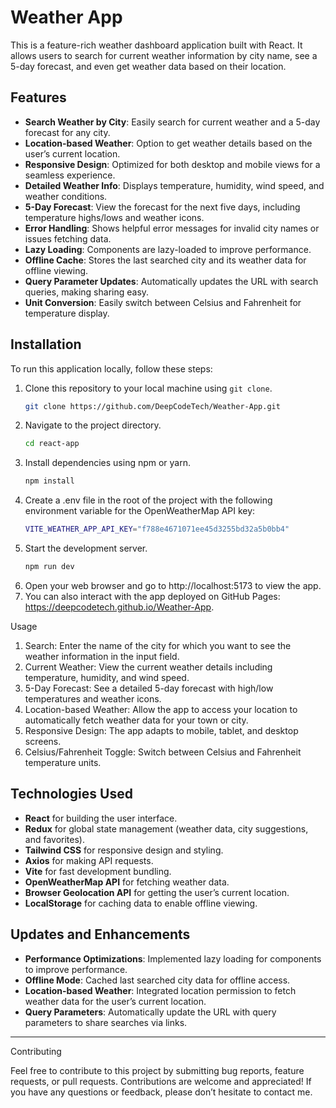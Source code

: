 # Weather App

This is a feature-rich weather dashboard application built with React. It allows users to search for current weather information by city name, see a 5-day forecast, and even get weather data based on their location.

## Features
- **Search Weather by City**: Easily search for current weather and a 5-day forecast for any city.
- **Location-based Weather**: Option to get weather details based on the user’s current location.
- **Responsive Design**: Optimized for both desktop and mobile views for a seamless experience.
- **Detailed Weather Info**: Displays temperature, humidity, wind speed, and weather conditions.
- **5-Day Forecast**: View the forecast for the next five days, including temperature highs/lows and weather icons.
- **Error Handling**: Shows helpful error messages for invalid city names or issues fetching data.
- **Lazy Loading**: Components are lazy-loaded to improve performance.
- **Offline Cache**: Stores the last searched city and its weather data for offline viewing.
- **Query Parameter Updates**: Automatically updates the URL with search queries, making sharing easy.
- **Unit Conversion**: Easily switch between Celsius and Fahrenheit for temperature display.

## Installation

To run this application locally, follow these steps:

1. Clone this repository to your local machine using `git clone`.
   ```bash
   git clone https://github.com/DeepCodeTech/Weather-App.git
2. Navigate to the project directory.
   ```bash
   cd react-app
3. Install dependencies using npm or yarn.
    ```bash
    npm install
4. Create a .env file in the root of the project with the following environment variable for the OpenWeatherMap API key:
    ```bash
    VITE_WEATHER_APP_API_KEY="f788e4671071ee45d3255bd32a5b0bb4"
5. Start the development server.
   ```bash
   npm run dev
6. Open your web browser and go to http://localhost:5173 to view the app.
7. You can also interact with the app deployed on GitHub Pages: https://deepcodetech.github.io/Weather-App. 

Usage
  1.	Search: Enter the name of the city for which you want to see the weather information in the input field.
  2.	Current Weather: View the current weather details including temperature, humidity, and wind speed.
  3.	5-Day Forecast: See a detailed 5-day forecast with high/low temperatures and weather icons.
  5.	Location-based Weather: Allow the app to access your location to automatically fetch weather data for your town or city.
  6.	Responsive Design: The app adapts to mobile, tablet, and desktop screens.
  7.	Celsius/Fahrenheit Toggle: Switch between Celsius and Fahrenheit temperature units.

## Technologies Used
- **React** for building the user interface.
- **Redux** for global state management (weather data, city suggestions, and favorites).
- **Tailwind CSS** for responsive design and styling.
- **Axios** for making API requests.
- **Vite** for fast development bundling.
- **OpenWeatherMap API** for fetching weather data.
- **Browser Geolocation API** for getting the user’s current location.
- **LocalStorage** for caching data to enable offline viewing.

## Updates and Enhancements
- **Performance Optimizations**: Implemented lazy loading for components to improve performance.
- **Offline Mode**: Cached last searched city data for offline access.
- **Location-based Weather**: Integrated location permission to fetch weather data for the user’s current location.
- **Query Parameters**: Automatically update the URL with query parameters to share searches via links.
<hr/>
Contributing

Feel free to contribute to this project by submitting bug reports, feature requests, or pull requests. Contributions are welcome and appreciated! If you have any questions or feedback, please don’t hesitate to contact me.
